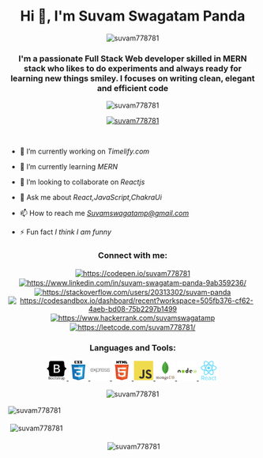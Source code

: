 <h1 align="center">Hi 👋, I'm Suvam Swagatam Panda</h1>
<p align="middle" width="100%"> <img width="100%" height="400px"src="https://camo.githubusercontent.com/591bf3579e2484f58aee03bd9ed1bb9a12aab4a271770dfcd5fd3eddca3f0b86/68747470733a2f2f6d69726f2e6d656469756d2e636f6d2f6d61782f3837352f302a4647443642557a7a5a7331564a4c75592e676966" alt="suvam778781" /> </p>
<h3 align="center">I'm a passionate Full Stack Web developer skilled in MERN stack who likes to do experiments and always ready for learning new things smiley. I focuses on writing clean, elegant and efficient code</h3>
<p align="middle"> <img src="https://komarev.com/ghpvc/?username=suvam778781&label=Profile%20views&color=0e75b6&style=flat" alt="suvam778781" /> </p>

<p align="middle"> <a href="https://github.com/ryo-ma/github-profile-trophy"><img src="https://github-profile-trophy.vercel.app/?username=suvam778781" alt="suvam778781" /></a> </p>

<p align="middle"> <a href="https://twitter.com/" target="blank"><img src="https://img.shields.io/twitter/follow/?logo=twitter&style=for-the-badge" alt="" /></a> </p>

- 🔭 I’m currently working on *Timelify.com*

- 🌱 I’m currently learning *MERN*

- 👯 I’m looking to collaborate on *Reactjs*

- 💬 Ask me about *React,JavaScript,ChakraUi*

- 📫 How to reach me *Suvamswagatamp@gmail.com*

- ⚡ Fun fact *I think I am funny*

<h3 align="middle">Connect with me:</h3>
<p align="middle">
<a href="https://codepen.io/https://codepen.io/suvam778781" target="blank"><img align="center" src="https://raw.githubusercontent.com/rahuldkjain/github-profile-readme-generator/master/src/images/icons/Social/codepen.svg" alt="https://codepen.io/suvam778781" height="30" width="40" /></a>
<a href="https://linkedin.com/in/https://www.linkedin.com/in/suvam-swagatam-panda-9ab359236/" target="blank"><img align="center" src="https://raw.githubusercontent.com/rahuldkjain/github-profile-readme-generator/master/src/images/icons/Social/linked-in-alt.svg" alt="https://www.linkedin.com/in/suvam-swagatam-panda-9ab359236/" height="30" width="40" /></a>
<a href="https://stackoverflow.com/users/https://stackoverflow.com/users/20313302/suvam-panda" target="blank"><img align="center" src="https://raw.githubusercontent.com/rahuldkjain/github-profile-readme-generator/master/src/images/icons/Social/stack-overflow.svg" alt="https://stackoverflow.com/users/20313302/suvam-panda" height="30" width="40" /></a>
<a href="https://codesandbox.com/https://codesandbox.io/dashboard/recent?workspace=505fb376-cf62-4aeb-bd08-75b2297b1499" target="blank"><img align="center" src="https://raw.githubusercontent.com/rahuldkjain/github-profile-readme-generator/master/src/images/icons/Social/codesandbox.svg" alt="https://codesandbox.io/dashboard/recent?workspace=505fb376-cf62-4aeb-bd08-75b2297b1499" height="30" width="40" /></a>
<a href="https://www.hackerrank.com/https://www.hackerrank.com/suvamswagatamp" target="blank"><img align="center" src="https://raw.githubusercontent.com/rahuldkjain/github-profile-readme-generator/master/src/images/icons/Social/hackerrank.svg" alt="https://www.hackerrank.com/suvamswagatamp" height="30" width="40" /></a>
<a href="https://www.leetcode.com/https://leetcode.com/suvam778781/" target="blank"><img align="center" src="https://raw.githubusercontent.com/rahuldkjain/github-profile-readme-generator/master/src/images/icons/Social/leet-code.svg" alt="https://leetcode.com/suvam778781/" height="30" width="40" /></a>
</p>

<h3 align="center">Languages and Tools:</h3>
<p align="center"> <a href="https://getbootstrap.com" target="_blank" rel="noreferrer"> <img src="https://raw.githubusercontent.com/devicons/devicon/master/icons/bootstrap/bootstrap-plain-wordmark.svg" alt="bootstrap" width="40" height="40"/> </a> <a href="https://www.w3schools.com/css/" target="_blank" rel="noreferrer"> <img src="https://raw.githubusercontent.com/devicons/devicon/master/icons/css3/css3-original-wordmark.svg" alt="css3" width="40" height="40"/> </a> <a href="https://expressjs.com" target="_blank" rel="noreferrer"> <img src="https://raw.githubusercontent.com/devicons/devicon/master/icons/express/express-original-wordmark.svg" alt="express" width="40" height="40"/> </a> <a href="https://www.w3.org/html/" target="_blank" rel="noreferrer"> <img src="https://raw.githubusercontent.com/devicons/devicon/master/icons/html5/html5-original-wordmark.svg" alt="html5" width="40" height="40"/> </a> <a href="https://developer.mozilla.org/en-US/docs/Web/JavaScript" target="_blank" rel="noreferrer"> <img src="https://raw.githubusercontent.com/devicons/devicon/master/icons/javascript/javascript-original.svg" alt="javascript" width="40" height="40"/> </a> <a href="https://www.mongodb.com/" target="_blank" rel="noreferrer"> <img src="https://raw.githubusercontent.com/devicons/devicon/master/icons/mongodb/mongodb-original-wordmark.svg" alt="mongodb" width="40" height="40"/> </a> <a href="https://nodejs.org" target="_blank" rel="noreferrer"> <img src="https://raw.githubusercontent.com/devicons/devicon/master/icons/nodejs/nodejs-original-wordmark.svg" alt="nodejs" width="40" height="40"/> </a> <a href="https://reactjs.org/" target="_blank" rel="noreferrer"> <img src="https://raw.githubusercontent.com/devicons/devicon/master/icons/react/react-original-wordmark.svg" alt="react" width="40" height="40"/> </a> </p>

<p align="center"><img align="center" src="https://github-readme-stats-beryl.vercel.app/api?username=suvam7787&show_icons=true&title_color=fff&icon_color=79ff97&text_color=9f9f9f&bg_color=151515" alt="suvam778781" />

<!-- <p>&nbsp;<img align="center" src="https://github-readme-stats.vercel.app/api?username=suvam778781&show_icons=true&locale=en" alt="suvam778781" /></p> -->

<p><img align="center" src="https://github-readme-streak-stats.herokuapp.com/?user=suvam778781&" alt="suvam778781" /></p>
<p>&nbsp;<img align="middle" width="100%" height="200px" src="https://github-readme-stats.vercel.app/api/top-langs/?username=suvam778781&theme=radical" alt="suvam778781" /></p>
</p>
<p align="middle">&nbsp;<img align="middle" width="100%" height="330px" src="https://activity-graph.herokuapp.com/graph?username=suvam778781&bg_color=0D1117&color=2196f3&line=2196f3&point=FFFFFF&layout=compact" alt="suvam778781" /></p>


